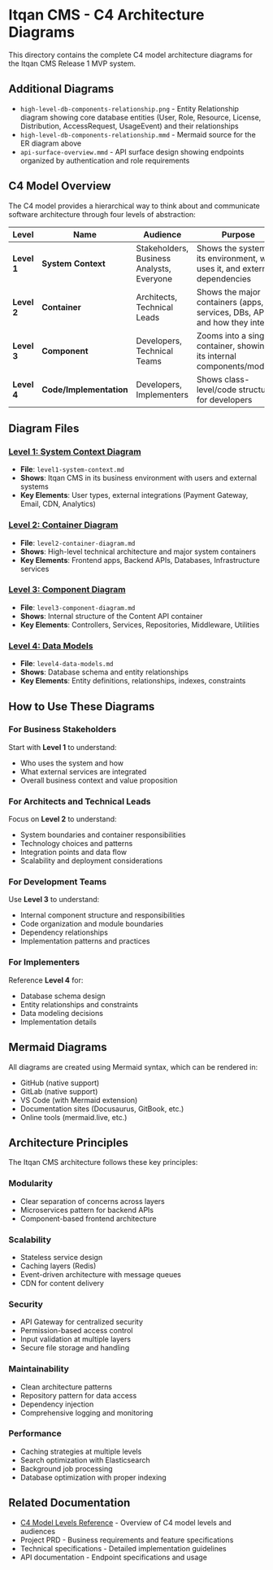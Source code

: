 # Itqan CMS - C4 Architecture Diagrams

This directory contains the complete C4 model architecture diagrams for the Itqan CMS Release 1 MVP system.

## Additional Diagrams
- `high-level-db-components-relationship.png` - Entity Relationship diagram showing core database entities (User, Role, Resource, License, Distribution, AccessRequest, UsageEvent) and their relationships
- `high-level-db-components-relationship.mmd` - Mermaid source for the ER diagram above
- `api-surface-overview.mmd` - API surface design showing endpoints organized by authentication and role requirements

## C4 Model Overview

The C4 model provides a hierarchical way to think about and communicate software architecture through four levels of abstraction:

| Level | Name | Audience | Purpose |
|-------|------|----------|---------|
| **Level 1** | **System Context** | Stakeholders, Business Analysts, Everyone | Shows the system in its environment, who uses it, and external dependencies |
| **Level 2** | **Container** | Architects, Technical Leads | Shows the major containers (apps, services, DBs, APIs) and how they interact |
| **Level 3** | **Component** | Developers, Technical Teams | Zooms into a single container, showing its internal components/modules |
| **Level 4** | **Code/Implementation** | Developers, Implementers | Shows class-level/code structure for developers |

## Diagram Files

### [Level 1: System Context Diagram](./level1-system-context.md)
- **File**: `level1-system-context.md`
- **Shows**: Itqan CMS in its business environment with users and external systems
- **Key Elements**: User types, external integrations (Payment Gateway, Email, CDN, Analytics)

### [Level 2: Container Diagram](./level2-container-diagram.md)
- **File**: `level2-container-diagram.md`
- **Shows**: High-level technical architecture and major system containers
- **Key Elements**: Frontend apps, Backend APIs, Databases, Infrastructure services

### [Level 3: Component Diagram](./level3-component-diagram.md)
- **File**: `level3-component-diagram.md`
- **Shows**: Internal structure of the Content API container
- **Key Elements**: Controllers, Services, Repositories, Middleware, Utilities

### [Level 4: Data Models](./level4-data-models.md)
- **File**: `level4-data-models.md`
- **Shows**: Database schema and entity relationships
- **Key Elements**: Entity definitions, relationships, indexes, constraints

## How to Use These Diagrams

### For Business Stakeholders
Start with **Level 1** to understand:
- Who uses the system and how
- What external services are integrated
- Overall business context and value proposition

### For Architects and Technical Leads
Focus on **Level 2** to understand:
- System boundaries and container responsibilities
- Technology choices and patterns
- Integration points and data flow
- Scalability and deployment considerations

### For Development Teams
Use **Level 3** to understand:
- Internal component structure and responsibilities
- Code organization and module boundaries
- Dependency relationships
- Implementation patterns and practices

### For Implementers
Reference **Level 4** for:
- Database schema design
- Entity relationships and constraints
- Data modeling decisions
- Implementation details

## Mermaid Diagrams

All diagrams are created using Mermaid syntax, which can be rendered in:
- GitHub (native support)
- GitLab (native support)
- VS Code (with Mermaid extension)
- Documentation sites (Docusaurus, GitBook, etc.)
- Online tools (mermaid.live, etc.)

## Architecture Principles

The Itqan CMS architecture follows these key principles:

### Modularity
- Clear separation of concerns across layers
- Microservices pattern for backend APIs
- Component-based frontend architecture

### Scalability
- Stateless service design
- Caching layers (Redis)
- Event-driven architecture with message queues
- CDN for content delivery

### Security
- API Gateway for centralized security
- Permission-based access control
- Input validation at multiple layers
- Secure file storage and handling

### Maintainability
- Clean architecture patterns
- Repository pattern for data access
- Dependency injection
- Comprehensive logging and monitoring

### Performance
- Caching strategies at multiple levels
- Search optimization with Elasticsearch
- Background job processing
- Database optimization with proper indexing

## Related Documentation

- [C4 Model Levels Reference](../C4-Model-Levels.md) - Overview of C4 model levels and audiences
- Project PRD - Business requirements and feature specifications
- Technical specifications - Detailed implementation guidelines
- API documentation - Endpoint specifications and usage
